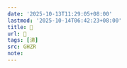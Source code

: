 ```yaml
---
date: '2025-10-13T11:29:05+08:00'
lastmod: '2025-10-14T06:42:23+08:00'
title: 󰠃
url: 󰠃
tags: [涕]
src: GHZR
note:
---
```

